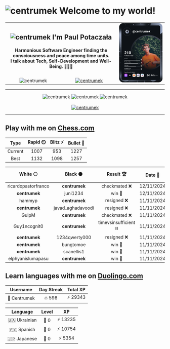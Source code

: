 <h1>
  <img
    src="https://emojis.slackmojis.com/emojis/images/1531849430/4246/blob-sunglasses.gif"
    width="30"
    alt="centrumek"
  />
  Welcome to my world!
</h1>

<table>
  <tbody>
    <tr>
      <td align="center" width="70%" colspan="2">
        <h2>
          <img
            src="https://raw.githubusercontent.com/MartinHeinz/MartinHeinz/master/wave.gif"
            width="30px"
            alt="centrumek"
          />
          I'm Paul Potaczała
        </h2>
        <h4>
          Harmonious Software Engineer finding the consciousness and peace among time units.
          <br/>
          I talk about Tech, Self-Development and Well-Being. 🌿🧘🚀
        </h4>
      </td>
      <td width="30%" rowspan="2">
        <a href="https://app.daily.dev/centrumek">
          <img
            src="./devcard.svg"
            alt="centrumek"
          />
        </a>
      </td>
    </tr>
    <tr align="center">
      <td>
        <img
          src="https://komarev.com/ghpvc/?username=centrumek&label=visitors&color=0e75b6&style=flat"
          alt="centrumek"
        >
      </td>
      <td>
        <a href="https://stackoverflow.com/users/14496012/centrumek">
          <img
            src="https://stackoverflow.com/users/flair/14496012.png?theme=dark"
            alt="centrumek"
          >
        </a>
      </td>
    </tr>
  </tbody>
</table>

---
<div align="center">
  <img 
    src="https://github-readme-stats.vercel.app/api?username=centrumek&show_icons=true&count_private=true&theme=dark&hide_border=true&hide=issues,contribs&bg_color=00000000"
    alt="centrumek"
  />
  <img
    src="https://github-readme-stats.vercel.app/api/top-langs/?username=centrumek&layout=compact&hide_border=true&theme=dark&bg_color=00000000&langs_count=6&exclude_repo=air-statistic-app"
    alt="centrumek"
  />
  <img 
    src="https://github-readme-streak-stats.herokuapp.com?user=centrumek&theme=dark&hide_border=true&background=FFFFFF00"
    alt="centrumek"
  />
  <br/>
  <br/>
  <a href="https://www.buymeacoffee.com/centrumek">
    <img
      src="https://cdn.buymeacoffee.com/buttons/v2/default-orange.png"
      height="50"
      width="210"
      alt="centrumek"
    />
  </a>
</div>

---

## Play with me on [Chess.com](https://www.chess.com/member/centrumek)

<div align="center">
<!--START_SECTION:chessStats-->
<!-- Automatically generated with https://github.com/Balastrong/chess-stats-action -->

| Type | Rapid ⏲️ | Blitz ⚡ | Bullet 🔫 |
|:---:|:---:|:---:|:---:|
| Current | 1007 | 953 | 1227 |
| Best | 1132 | 1098 | 1257 |

| White ⚪ | Black ⚫ | Result 🏆 | Date 📅 | Position 🗺️ | Type 🕕 |
|:---:|:---:|:---:|:---:|:---:|:---:|
| ricardopastorfranco | **centrumek** | checkmated ❌ | 12/11/2024 | <a href="http://www.ee.unb.ca/cgi-bin/tervo/fen.pl?select=1k1R4/p2Q3p/1p1p2p1/2p5/8/8/PPP2q1P/1K6 b - -">Link</a> | Bullet |
| **centrumek** | juni1234 | win 🥇 | 12/11/2024 | <a href="http://www.ee.unb.ca/cgi-bin/tervo/fen.pl?select=8/5P1p/4p2k/8/3BpP2/4Pb1K/6r1/8 b - -">Link</a> | Bullet |
| hammyp | **centrumek** | resigned ❌ | 11/11/2024 | <a href="http://www.ee.unb.ca/cgi-bin/tervo/fen.pl?select=8/8/8/4pk2/1R6/4P3/PP3KPP/8 b - -">Link</a> | Bullet |
| **centrumek** | javad_aghadavoodi | resigned ❌ | 11/11/2024 | <a href="http://www.ee.unb.ca/cgi-bin/tervo/fen.pl?select=6k1/pp6/2p1r2p/3p4/P7/2P5/2P2K1P/3q4 w - -">Link</a> | Bullet |
| GulpM | **centrumek** | checkmated ❌ | 11/11/2024 | <a href="http://www.ee.unb.ca/cgi-bin/tervo/fen.pl?select=3r1rk1/p2n3Q/2b1pp2/4P3/3P4/2PB4/P5PP/R4RK1 b - -">Link</a> | Bullet |
| Guy1ncognit0 | **centrumek** | timevsinsufficient ⏸️ | 11/11/2024 | <a href="http://www.ee.unb.ca/cgi-bin/tervo/fen.pl?select=8/8/8/7p/1qr3bK/3k4/8/8 b - -">Link</a> | Bullet |
| **centrumek** | 1234qwerty000 | resigned ❌ | 11/11/2024 | <a href="http://www.ee.unb.ca/cgi-bin/tervo/fen.pl?select=8/1p5K/8/8/2k5/8/8/q7 w - -">Link</a> | Bullet |
| **centrumek** | bungtomoe | win 🥇 | 11/11/2024 | <a href="http://www.ee.unb.ca/cgi-bin/tervo/fen.pl?select=8/1k2np2/p5p1/P1pq4/8/8/4K3/8 b - -">Link</a> | Bullet |
| **centrumek** | scanellis1 | win 🥇 | 11/11/2024 | <a href="http://www.ee.unb.ca/cgi-bin/tervo/fen.pl?select=6k1/p2r2b1/P2Bp1pp/1p1pP3/3P2q1/2P3n1/6R1/4Q1K1 b - -">Link</a> | Bullet |
| elphyanislumapasu | **centrumek** | win 🥇 | 11/11/2024 | <a href="http://www.ee.unb.ca/cgi-bin/tervo/fen.pl?select=6k1/pp5p/5rpP/8/3R2P1/1P6/P1P5/2K4R w - -">Link</a> | Bullet |

<!--END_SECTION:chessStats-->
</div>

## Learn languages with me on [Duolingo.com](https://www.duolingo.com/profile/Centrumek)

<div align="center">
<!--START_SECTION:duolingoStats-->
<!-- Automatically generated with https://github.com/centrumek/duolingo-readme-stats-->

| Username | Day Streak | Total XP |
|:---:|:---:|:---:|
| 👤 Centrumek | 🔥 598 | ⚡ 29343 |

| Language | Level | XP |
|:---:|:---:|:---:|
| 🇺🇦 Ukrainian | 👑 0 | ⚡ 13235 |
| 🇪🇸 Spanish | 👑 0 | ⚡ 10754 |
| 🇯🇵 Japanese | 👑 0 | ⚡ 5354 |

<!--END_SECTION:duolingoStats-->
</div>
<!--
**centrumek/centrumek** is a ✨ _special_ ✨ repository because its `README.md` (this file) appears on your GitHub profile.

Here are some ideas to get you started:

- 🔭 I’m currently working on ...
- 🌱 I’m currently learning ...
- 👯 I’m looking to collaborate on ...
- 🤔 I’m looking for help with ...
- 💬 Ask me about ...
- 📫 How to reach me: ...
- 😄 Pronouns: ...
- ⚡ Fun fact: ...
-->
